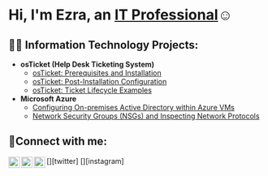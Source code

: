 <h1>Hi, I'm Ezra, an <a href="https://linkedin.com/in/Ezra">IT Professional</a>☺</h1>

<h2>👨‍💻 Information Technology Projects:</h2>

- <b>osTicket (Help Desk Ticketing System)</b>
  - [osTicket: Prerequisites and Installation](https://github.com/Leonidas1028/osticket-prereqs)
  - [osTicket: Post-Installation Configuration](https://github.com/Leonidas1028/post-install-config)
  - [osTicket: Ticket Lifecycle Examples](https://github.com/Leonidas1028/ticket-lifecycle)
- <b>Microsoft Azure</b>
  - [Configuring On-premises Active Directory within Azure VMs](https://github.com/Leonidas1028/configure-ad)
  - [Network Security Groups (NSGs) and Inspecting Network Protocols](https://github.com/joshmadakorcc/azure-network-protocols)

<h2>🤳Connect with me:</h2>

[<img align="left" alt="Josh | Twitter" width="22px" src="https://cdn.jsdelivr.net/npm/simple-icons@v3/icons/twitter.svg" />][twitter]
[<img align="left" alt="Josh | LinkedIn" width="22px" src="https://cdn.jsdelivr.net/npm/simple-icons@v3/icons/linkedin.svg" />][linkedin]
[<img align="left" alt="Josh | Instagram" width="22px" src="https://cdn.jsdelivr.net/npm/simple-icons@v3/icons/instagram.svg" />][instagram]


[linkedin]: https://linkedin.com/in/Ezra

